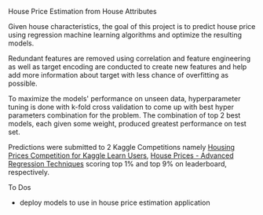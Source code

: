 House Price Estimation from House Attributes

Given house characteristics, the goal of this project is to predict house price using regression machine learning algorithms and optimize the resulting models. 

Redundant features are removed using correlation and feature engineering as well as target encoding are conducted to create new features and help add more 
information about target with less chance of overfitting as possible.

To maximize the models' performance on unseen data, hyperparameter tuning is done with k-fold cross validation to come up with best hyper parameters combination for the problem.
The combination of top 2 best models, each given some weight, produced greatest performance on test set.

Predictions were submitted to 2 Kaggle Competitions namely [Housing Prices Competition for Kaggle Learn Users](https://www.kaggle.com/c/home-data-for-ml-course), 
[House Prices - Advanced Regression Techniques](https://www.kaggle.com/c/house-prices-advanced-regression-techniques) scoring top 1% and top 9% on leaderboard, respectively.


To Dos
* deploy models to use in house price estimation application
